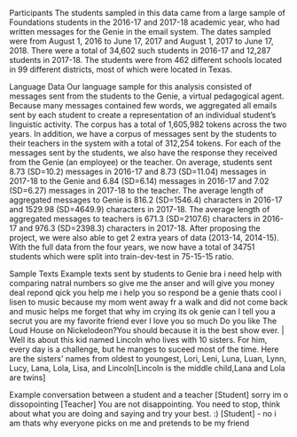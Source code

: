 Participants
The students sampled in this data came from a large sample of Foundations students in the 2016-17 and 2017-18 academic year, who had written messages for the Genie in the email system. The dates sampled were from August 1, 2016 to June 17, 2017 and August 1, 2017 to June 17, 2018. There were a total of 34,602 such students in 2016-17 and 12,287 students in 2017-18. The students were from 462 different schools located in 99 different districts, most of which were located in Texas.  

Language Data
Our language sample for this analysis consisted of messages sent from the students to the Genie, a virtual pedagogical agent. Because many messages contained few words, we aggregated all emails sent by each student to create a representation of an individual student’s linguistic activity. The corpus has a total of 1,605,982 tokens across the two years. In addition, we have a corpus of messages sent by the students to their teachers in the system with a total of 312,254 tokens. For each of the messages sent by the students, we also have the response they received from the Genie (an employee) or the teacher. On average, students sent 8.73 (SD=10.2) messages in 2016-17 and 8.73 (SD=11.04) messages in 2017-18 to the Genie and 6.84 (SD=6.14) messages in 2016-17 and 7.02 (SD=6.27) messages in 2017-18 to the teacher. The average length of aggregated messages to Genie is 816.2 (SD=1546.4) characters in 2016-17 and 1529.98 (SD=4649.9) characters in 2017-18. The average length of aggregated messages to teachers is 671.3 (SD=2107.6) characters in 2016-17 and 976.3 (SD=2398.3) characters in 2017-18. After proposing the project, we were also able to get 2 extra years of data (2013-14, 2014-15). With the full data from the four years, we now have a total of 34751 students which were split into train-dev-test in 75-15-15 ratio.

Sample Texts
Example texts sent by students to Genie
bra i need help with comparing natral numbers so give me the anser and will give you money deal repond qick you help me i help you so respond be a genie thats cool 
i lisen to music because my mom went away fr a walk and did not come back and music helps me forget that why im crying 
its ok genie can I tell you a secrut you are my favorite friend ever I love you so much 
Do you like The Loud House on Nickelodeon?You should because it is the best show ever. | Well its about this kid named Lincoln who lives with 10 sisters. For him, every day is a challenge, but he manges to suceed most of the time. Here are the sisters' names from oldest to youngest, Lori, Leni, Luna, Luan, Lynn, Lucy, Lana, Lola, Lisa, and Lincoln[Lincoln is the middle child,Lana and Lola are twins]

Example conversation between a student and a teacher
[Student] sorry im o dissopointing 
[Teacher] You are not disappointing. You need to stop, think about what you are doing and saying and try your best. :) 
[Student] - no i am thats why everyone picks on me and pretends to be my friend   